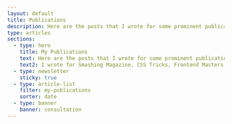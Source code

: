 ```yaml
---
layout: default
title: Publications
description: Here are the posts that I wrote for some prominent publications. I wrote for Smashing Magazine, CSS Tricks, LogRocket, and Toptal.
type: articles
sections:
  - type: hero
    title: My Publications
    text: Here are the posts that I wrote for some prominent publications.
    text2: I wrote for Smashing Magazine, CSS Tricks, Frontend Masters, LogRocket, and Toptal.
  - type: newsletter
    sticky: true
  - type: article-list
    filter: my-publications
    sorter: date
  - type: banner
    banner: consultation
---
```

